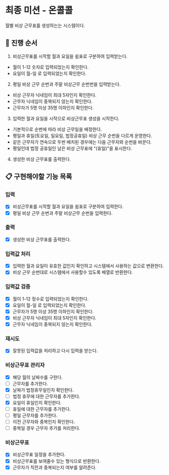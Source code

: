 # 최종 미션 - 온콜콜

월별 비상 근무표를 생성하는는 시스템이다.

## 🔄 **진행 순서**

1. 비상근무표를 시작할 월과 요일을 쉼표로 구분하여 입력받는다.

- 월이 1-12 숫자로 입력되었는지 확인한다.
- 요일이 월-일 로 입력되었는지 확인한다.

2. 평일 비상 근무 순번과 주말 비상근무 순번번을 입력받는다.

- 비상 근무자 닉네임이 최대 5자인지 확인한다.
- 근무자 닉네임이 중복되지 않는지 확인한다.
- 근무자가 5명 이상 35명 이하인지 확인한다.

3. 입력한 월과 요일을 시작으로 비상근무표 생성을 시작한다.

- 기본적으로 순번에 따라 비상 근무일을 배정한다.
- 평일과 휴일(토요일, 일요일, 법정공휴일) 비상 근무 순번을 다르게 운영한다.
- 같은 근무자가 연속으로 두번 배치된 경우에는 다음 근무자와 순번을 바꾼다.
- 평일인데 법정 공휴일인 날은 비상 근무표에 "(휴일)"을 표시한다.

4. 생성한 비상 근무표를 출력한다.

## 📋 구현해야할 기능 목록

### 입력

- [x] 비상근무표를 시작할 월과 요일을 쉼표로 구분하여 입력한다.
- [x] 평일 비상 근무 순번과 주말 비상근무 순번을 입력한다.

### 출력

- [x] 생성한 비상 근무표를 출력한다.

### 입력값 처리

- [x] 입력한 월과 요일이 유효한 값인지 확인하고 시스템에서 사용하는 값으로 변환한다.
- [x] 비상 근무 순번대로 시스템에서 사용할수 있도록 배열로 반환한다.

### 입력값 검증

- [x] 월이 1-12 정수로 입력되었는지 확인한다.
- [x] 요일이 월-일 로 입력되었는지 확인한다.
- [x] 근무자가 5명 이상 35명 이하인지 확인한다.
- [x] 비상 근무자 닉네임이 최대 5자인지 확인한다.
- [x] 근무자 닉네임이 중복되지 않는지 확인한다.

### 재시도

- [x] 잘못된 입력값을 처리하고 다시 입력을 받는다.

### 비상근무표 관리자

- [x] 해당 월의 날짜수를 구한다.
- [ ] 근무자를 추가한다.
- [x] 날짜가 법정휴무일인지 확인한다.
- [ ] 법정 휴무에 대한 근무자를 추가한다.
- [x] 요일이 휴일인지 확인한다.
- [ ] 휴일에 대한 근무자를 추가한다.
- [ ] 평일 근무자를 추가한다.
- [ ] 이전 근무자와 중복인지 확인한다.
- [ ] 중복일 경우 근무자 추가를 처리한다.

### 비상근무표

- [x] 비상근무표 일정을 추가한다.
- [x] 비상근무표를 보여줄수 있는 형식으로 반환한다.
- [x] 근무자가 직전과 중복되는지 여부를 알려준다.
